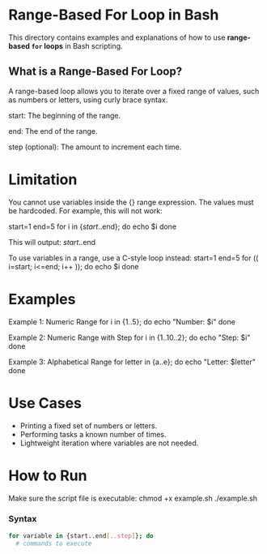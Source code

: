 # Range-Based For Loop in Bash

This directory contains examples and explanations of how to use **range-based `for` loops** in Bash scripting.

##  What is a Range-Based For Loop?

A range-based loop allows you to iterate over a fixed range of values, such as numbers or letters, using curly brace syntax.

start: The beginning of the range.

end: The end of the range.

step (optional): The amount to increment each time.

# Limitation

You cannot use variables inside the {} range expression. The values must be hardcoded.
For example, this will not work:

start=1
end=5
for i in {$start..$end}; do
  echo $i
done

This will output:
$start..$end

To use variables in a range, use a C-style loop instead:
start=1
end=5
for (( i=start; i<=end; i++ )); do
  echo $i
done

# Examples
Example 1: Numeric Range
for i in {1..5}; do
  echo "Number: $i"
done

Example 2: Numeric Range with Step
for i in {1..10..2}; do
  echo "Step: $i"
done

Example 3: Alphabetical Range
for letter in {a..e}; do
  echo "Letter: $letter"
done

# Use Cases
- Printing a fixed set of numbers or letters.
- Performing tasks a known number of times.
- Lightweight iteration where variables are not needed.

# How to Run
Make sure the script file is executable:
chmod +x example.sh
./example.sh

###  Syntax

```bash
for variable in {start..end[..step]}; do
  # commands to execute





